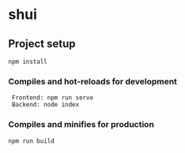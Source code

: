 # shui

## Project setup
```
npm install
```

### Compiles and hot-reloads for development
```
 Frontend: npm run serve
 Backend: node index
```

### Compiles and minifies for production
```
npm run build
```

